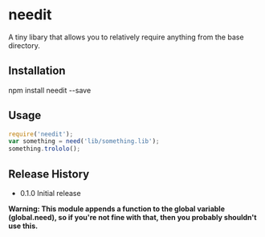 needit
======

A tiny libary that allows you to relatively require anything from the base directory.

## Installation

  npm install needit --save

## Usage

```js
require('needit');
var something = need('lib/something.lib');
something.trololo();
```

## Release History

* 0.1.0 Initial release


**Warning: This module appends a function to the global variable (global.need), so if you're
not fine with that, then you probably shouldn't use this.**
